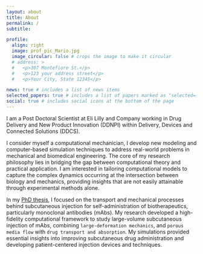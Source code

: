 ```yaml
---
layout: about
title: About
permalink: /
subtitle:

profile:
  align: right
  image: prof_pic_Mario.jpg
  image_circular: false # crops the image to make it circular
  # address: >
  #   <p>307 Montefiore St.</p>
  #   <p>123 your address street</p>
  #   <p>Your City, State 12345</p>

news: true # includes a list of news items
selected_papers: true # includes a list of papers marked as "selected={true}"
social: true # includes social icons at the bottom of the page
---
```


I am a Post Doctoral Scientist at Eli Lilly and Company working in Drug Delivery and New Product Innovation (DDNPI) within Delivery, Devices and Connected Solutions (DDCS).

I consider myself a computational mechanician, I develop new modeling and computer-based simulation techniques to address real-world problems in mechanical and biomedical engineering. The core of my research philosophy lies in bridging the gap between computational theory and practical application. I am interested in tailoring computational models to capture the complex dynamics occurring at the intersection between biology and mechanics, providing insights that are not easily attainable through experimental methods alone.

In my [PhD thesis](https://hammer.purdue.edu/articles/thesis/Numerical_Simulation_and_Poromechanical_Modeling_of_Subcutaneous_Injection_of_Monoclonal_Antibodies/25674240), I focused on the transport and mechanical processes behind subcutaneous injection for self-administration of biotherapeutics, particularly monoclonal antibodies (mAbs). My research developed a high-fidelity computational framework to study large-volume subcutaneous injection of mAbs, combining `large-deformation mechanics`, and `porous media flow` with `drug transport and absorption`. My simulations provided essential insights into improving subcutaneous drug administration and developing patient-centered injection devices and techniques.

